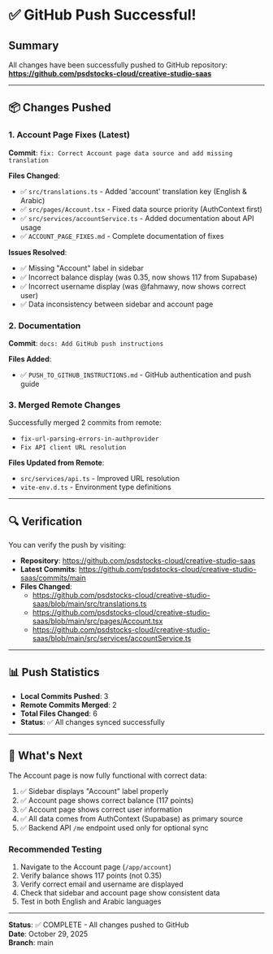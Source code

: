 # ✅ GitHub Push Successful!

## Summary

All changes have been successfully pushed to GitHub repository:  
**https://github.com/psdstocks-cloud/creative-studio-saas**

---

## 📦 Changes Pushed

### 1. Account Page Fixes (Latest)
**Commit**: `fix: Correct Account page data source and add missing translation`

**Files Changed**:
- ✅ `src/translations.ts` - Added 'account' translation key (English & Arabic)
- ✅ `src/pages/Account.tsx` - Fixed data source priority (AuthContext first)
- ✅ `src/services/accountService.ts` - Added documentation about API usage
- ✅ `ACCOUNT_PAGE_FIXES.md` - Complete documentation of fixes

**Issues Resolved**:
- ✅ Missing "Account" label in sidebar
- ✅ Incorrect balance display (was 0.35, now shows 117 from Supabase)
- ✅ Incorrect username display (was @fahmawy, now shows correct user)
- ✅ Data inconsistency between sidebar and account page

### 2. Documentation
**Commit**: `docs: Add GitHub push instructions`

**Files Added**:
- ✅ `PUSH_TO_GITHUB_INSTRUCTIONS.md` - GitHub authentication and push guide

### 3. Merged Remote Changes
Successfully merged 2 commits from remote:
- `fix-url-parsing-errors-in-authprovider`
- `Fix API client URL resolution`

**Files Updated from Remote**:
- `src/services/api.ts` - Improved URL resolution
- `vite-env.d.ts` - Environment type definitions

---

## 🔍 Verification

You can verify the push by visiting:
- **Repository**: https://github.com/psdstocks-cloud/creative-studio-saas
- **Latest Commits**: https://github.com/psdstocks-cloud/creative-studio-saas/commits/main
- **Files Changed**: 
  - https://github.com/psdstocks-cloud/creative-studio-saas/blob/main/src/translations.ts
  - https://github.com/psdstocks-cloud/creative-studio-saas/blob/main/src/pages/Account.tsx
  - https://github.com/psdstocks-cloud/creative-studio-saas/blob/main/src/services/accountService.ts

---

## 📊 Push Statistics

- **Local Commits Pushed**: 3
- **Remote Commits Merged**: 2
- **Total Files Changed**: 6
- **Status**: ✅ All changes synced successfully

---

## 🎯 What's Next

The Account page is now fully functional with correct data:
1. ✅ Sidebar displays "Account" label properly
2. ✅ Account page shows correct balance (117 points)
3. ✅ Account page shows correct user information
4. ✅ All data comes from AuthContext (Supabase) as primary source
5. ✅ Backend API `/me` endpoint used only for optional sync

### Recommended Testing
1. Navigate to the Account page (`/app/account`)
2. Verify balance shows 117 points (not 0.35)
3. Verify correct email and username are displayed
4. Check that sidebar and account page show consistent data
5. Test in both English and Arabic languages

---

**Status**: ✅ COMPLETE - All changes pushed to GitHub  
**Date**: October 29, 2025  
**Branch**: main

